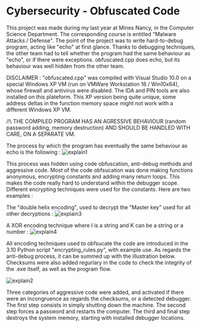# Cybersecurity - Obfuscated Code

This project was made during my last year at Mines Nancy, in the Computer Science Department. The corresponding course is entitled "Malware Attacks / Defense". The point of the project was to write hard-to-debug program, acting like "echo" at first glance. Thanks to debugging techniques, the other team had to tell whether the program had the same behaviour as "echo", or if there were exceptions. obfuscated.cpp does echo, but its behaviour was well hidden from the other team.

DISCLAIMER : "obfuscated.cpp" was compiled with Visual Studio 10.0 on a special Windows XP VM (run on VMWare Workstation 16 / Win10x64), whose firewall and antivirus were disabled. The IDA and PIN tools are also installed on this plateform. This XP version being quite unique, some address deltas in the function memory space might not work with a different Windows XP VM. 

/!\ THE COMPILED PROGRAM HAS AN AGRESSIVE BEHAVIOUR (random password adding, memory destruction) AND SHOULD BE HANDLED WITH CARE, ON A SEPARATE VM.

The process by which the program has eventually the same behaviour as echo is the following :
![explain1](https://user-images.githubusercontent.com/106969232/179614758-567457d1-28ae-49e4-8956-61c9a4e3e6b8.JPG)

This process was hidden using code obfuscation, anti-debug methods and aggressive code. Most of the code obfsucation was done making functions anonymous, encrypting constants and adding many return loops. This makes the code really hard to understand within the debugger scope. Different encrypting techniques were used for the constants. Here are two examples :

The "double helix encoding", used to decrypt the "Master key" used for all other decryptions :
![explain3](https://user-images.githubusercontent.com/106969232/179616178-24c27d8b-e184-4b8f-96a5-2094f5fa603d.JPG)

A XOR encoding technique where I is a string and K can be a string or a number :
![explain4](https://user-images.githubusercontent.com/106969232/179616205-6fee2bc6-8137-499b-8382-05a9c192ddb1.JPG)

All encoding techniques used to obfsucate the code are introduced in the 3.10 Python script "encrypting_rules.py", with example use. As regards the anti-debug process, it can be summed up with the illustration below. Checksums were also added regurlary in the code to check the integrity of the .exe itself, as well as the program flow.

![explain2](https://user-images.githubusercontent.com/106969232/179617182-dba675e0-6eae-42e7-983a-eaf62f837f3e.JPG)

Three categories of aggressive code were added, and activated if there were an incongruence as regards the checksums, or a detected debugger. The first step consists in simply shutting down the machine. The second step forces a password and restarts the computer. The third and final step destroys the system memory, starting with installed debugger locations.
